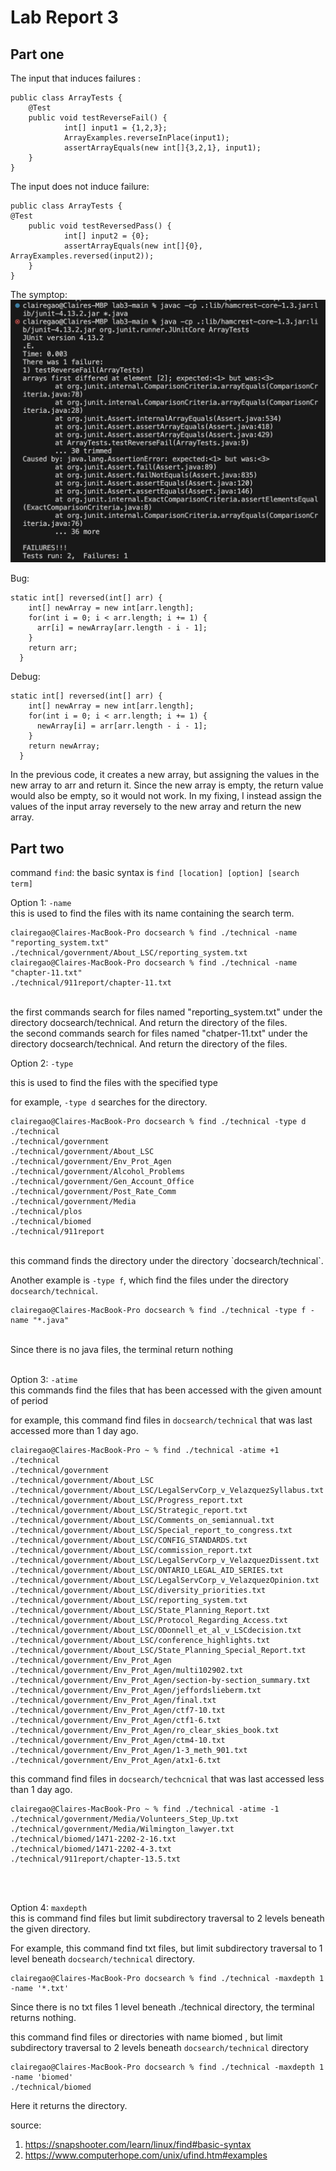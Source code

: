 <h1>Lab Report 3</h1>

<h2>Part one</h2>

The input that induces failures :
```
public class ArrayTests {
	@Test 
	public void testReverseFail() {
    		int[] input1 = {1,2,3};
    		ArrayExamples.reverseInPlace(input1);
    		assertArrayEquals(new int[]{3,2,1}, input1);
	}
}
```

The input does not induce failure:

```
public class ArrayTests {
@Test
	public void testReversedPass() {
    		int[] input2 = {0};
    		assertArrayEquals(new int[]{0}, ArrayExamples.reversed(input2));
  	}
}
```

The symptop: 
![Updated Image](terminal.png)

Bug:
```
static int[] reversed(int[] arr) {
    int[] newArray = new int[arr.length];
    for(int i = 0; i < arr.length; i += 1) {
      arr[i] = newArray[arr.length - i - 1];
    }
    return arr;
  }
```

Debug:
```
static int[] reversed(int[] arr) {
    int[] newArray = new int[arr.length];
    for(int i = 0; i < arr.length; i += 1) {
      newArray[i] = arr[arr.length - i - 1];
    }
    return newArray;
  }
```
In the previous code, it creates a new array, but assigning the values in the new array to arr and return it. Since the new array is empty, the return value would also be empty, so it would not work. In my fixing, I instead assign the values of the input array reversely to the new array and return the new array. 

<h2>Part two</h2>

command `find`: </n>
the basic syntax is `find [location] [option] [search term]` 
</n>

Option 1: `-name` 
<br>
this is used to find the files with its name containing the search term.

```
clairegao@Claires-MacBook-Pro docsearch % find ./technical -name "reporting_system.txt"
./technical/government/About_LSC/reporting_system.txt
clairegao@Claires-MacBook-Pro docsearch % find ./technical -name "chapter-11.txt"      
./technical/911report/chapter-11.txt
```
<br>
the first commands search for files named "reporting_system.txt" under the directory docsearch/technical. And return the directory of the files.
<br>
the second commands search for files named "chatper-11.txt" under the directory docsearch/technical. And return the directory of the files. 
<br>


Option 2: `-type`
 <br>

this is used to find the files with the specified type

for example, `-type d` searches for the directory. 
```
clairegao@Claires-MacBook-Pro docsearch % find ./technical -type d
./technical
./technical/government
./technical/government/About_LSC
./technical/government/Env_Prot_Agen
./technical/government/Alcohol_Problems
./technical/government/Gen_Account_Office
./technical/government/Post_Rate_Comm
./technical/government/Media
./technical/plos
./technical/biomed
./technical/911report
```
<br>
this command finds the directory under the directory `docsearch/technical`.
<br>

Another example is `-type f`, which find the files under the directory `docsearch/technical`.
```
clairegao@Claires-MacBook-Pro docsearch % find ./technical -type f -name "*.java"
```
 <br>
 Since there is no java files, the terminal return nothing 
<br>
<br>


Option 3: `-atime`
 <br>
this commands find the files that has been accessed with the given amount of period

for example, this command find files in `docsearch/technical` that was last accessed more than 1 day ago.
```
clairegao@Claires-MacBook-Pro ~ % find ./technical -atime +1
./technical
./technical/government
./technical/government/About_LSC
./technical/government/About_LSC/LegalServCorp_v_VelazquezSyllabus.txt
./technical/government/About_LSC/Progress_report.txt
./technical/government/About_LSC/Strategic_report.txt
./technical/government/About_LSC/Comments_on_semiannual.txt
./technical/government/About_LSC/Special_report_to_congress.txt
./technical/government/About_LSC/CONFIG_STANDARDS.txt
./technical/government/About_LSC/commission_report.txt
./technical/government/About_LSC/LegalServCorp_v_VelazquezDissent.txt
./technical/government/About_LSC/ONTARIO_LEGAL_AID_SERIES.txt
./technical/government/About_LSC/LegalServCorp_v_VelazquezOpinion.txt
./technical/government/About_LSC/diversity_priorities.txt
./technical/government/About_LSC/reporting_system.txt
./technical/government/About_LSC/State_Planning_Report.txt
./technical/government/About_LSC/Protocol_Regarding_Access.txt
./technical/government/About_LSC/ODonnell_et_al_v_LSCdecision.txt
./technical/government/About_LSC/conference_highlights.txt
./technical/government/About_LSC/State_Planning_Special_Report.txt
./technical/government/Env_Prot_Agen
./technical/government/Env_Prot_Agen/multi102902.txt
./technical/government/Env_Prot_Agen/section-by-section_summary.txt
./technical/government/Env_Prot_Agen/jeffordslieberm.txt
./technical/government/Env_Prot_Agen/final.txt
./technical/government/Env_Prot_Agen/ctf7-10.txt
./technical/government/Env_Prot_Agen/ctf1-6.txt
./technical/government/Env_Prot_Agen/ro_clear_skies_book.txt
./technical/government/Env_Prot_Agen/ctm4-10.txt
./technical/government/Env_Prot_Agen/1-3_meth_901.txt
./technical/government/Env_Prot_Agen/atx1-6.txt
```

this command find files in `docsearch/techcnical` that was last accessed less than 1 day ago.
```
clairegao@Claires-MacBook-Pro ~ % find ./technical -atime -1
./technical/government/Media/Volunteers_Step_Up.txt
./technical/government/Media/Wilmington_lawyer.txt
./technical/biomed/1471-2202-2-16.txt
./technical/biomed/1471-2202-4-3.txt
./technical/911report/chapter-13.5.txt
```
 <br>
  <br>
  
Option 4: `maxdepth`
<br>
this is command find files but limit subdirectory traversal to 2 levels beneath the given directory.</n>

For example, this command find txt files, but limit subdirectory traversal to 1 level beneath `docsearch/technical` directory. 
```
clairegao@Claires-MacBook-Pro docsearch % find ./technical -maxdepth 1 -name '*.txt' 
```
Since there is no txt files 1 level beneath ./technical directory, the terminal returns nothing.
<br>

this command find files or directories with name biomed , but limit subdirectory traversal to 2 levels beneath `docsearch/technical` directory
```
clairegao@Claires-MacBook-Pro docsearch % find ./technical -maxdepth 1 -name 'biomed'
./technical/biomed
```
Here it returns the directory.

source: 
1. https://snapshooter.com/learn/linux/find#basic-syntax
2. https://www.computerhope.com/unix/ufind.htm#examples

